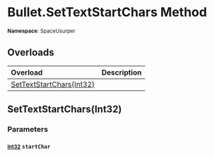 # Bullet.SetTextStartChars Method

<small>**Namespace**: SpaceUsurper</small>

## Overloads

<div markdown="1" class="member-table">

| Overload | Description |
| :------- | ----------- |
| [SetTextStartChars(Int32)](#Int32_) |  | 

</div>

## SetTextStartChars(Int32)
### Parameters
#### <small>[Int32](https://docs.microsoft.com/en-us/dotnet/api/system.int32?view=netframework-4.5)</small> `startChar`

